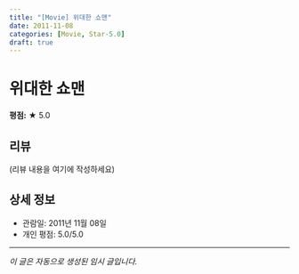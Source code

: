 ```yaml
---
title: "[Movie] 위대한 쇼맨"
date: 2011-11-08
categories: [Movie, Star-5.0]
draft: true
---
```


# 위대한 쇼맨

**평점:** ★ 5.0

## 리뷰

(리뷰 내용을 여기에 작성하세요)

## 상세 정보

- 관람일: 2011년 11월 08일
- 개인 평점: 5.0/5.0

---

*이 글은 자동으로 생성된 임시 글입니다.*
